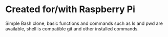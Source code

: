 # Created for/with Raspberry Pi
Simple Bash clone, basic functions and commands such as ls and pwd are available, shell is compatible git and other installed commands.